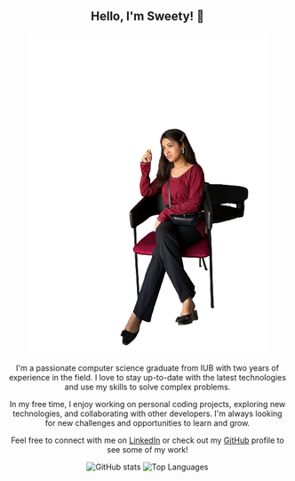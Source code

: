 <h2 align="center"><b>Hello, I'm Sweety! 👋</b></h2>
<p align="center">
 <img src="https://raw.githubusercontent.com/sweetybaruah/sweetybaruah/main/sweety_img.png" alt="animated" />
</p>
<p align="center">I'm a passionate computer science graduate from IUB with two years of experience in the field. I love to stay up-to-date with the latest technologies and use my skills to solve complex problems. </p>
<p align="center">In my free time, I enjoy working on personal coding projects, exploring new technologies, and collaborating with other developers. I'm always looking for new challenges and opportunities to learn and grow.</p>
<p align="center">Feel free to connect with me on <a href="https://www.linkedin.com/in/sweetybaruah/">LinkedIn</a> or check out my <a href="https://github.com/sweetybaruah">GitHub</a> profile to see some of my work!</p>
<p align="center">
  <img src="https://github-readme-stats.vercel.app/api?username=sweetybaruah&show_icons=true&theme=radical" alt="GitHub stats" height="180" />
  <img src="https://github-readme-stats.vercel.app/api/top-langs/?username=sweetybaruah&layout=compact&theme=radical" alt="Top Languages" height="180" />
</p>
